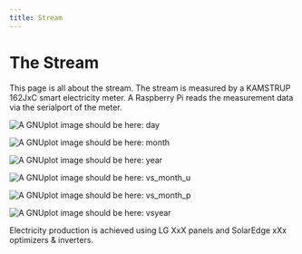 ```yaml
---
title: Stream
---
```

# The Stream

This page is all about the stream. The stream is measured by a KAMSTRUP 162JxC smart electricity meter.
A Raspberry Pi reads the measurement data via the serialport of the meter.

![A GNUplot image should be here: day](img/kam_pastday.png)

![A GNUplot image should be here: month](img/kam_pastmonth.png)

![A GNUplot image should be here: year](img/kam_pastyear.png)

![A GNUplot image should be here: vs_month_u](img/kam_vs_month_u.png)

![A GNUplot image should be here: vs_month_p](img/kam_vs_month_p.png)

![A GNUplot image should be here: vsyear](img/kam_vs_year.png)

Electricity production is achieved using LG XxX  panels and SolarEdge xXx optimizers & inverters.
